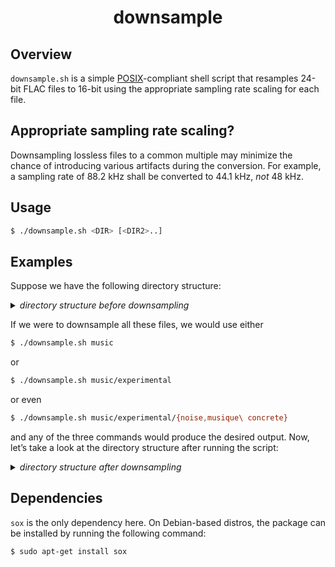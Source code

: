 <h1 align="center">downsample</h1>

## Overview

`downsample.sh` is a simple
[POSIX](https://pubs.opengroup.org/onlinepubs/9699919799/)-compliant
shell script that resamples 24-bit FLAC files to 16-bit using the
appropriate sampling rate scaling for each file.

## Appropriate sampling rate scaling?

Downsampling lossless files to a common multiple may minimize the chance
of introducing various artifacts during the conversion. For example, a
sampling rate of 88.2 kHz shall be converted to 44.1 kHz, *not* 48 kHz.

## Usage

```sh
$ ./downsample.sh <DIR> [<DIR2>..]
```

## Examples

Suppose we have the following directory structure:

<details>
  <summary><i>directory structure before downsampling</i></summary>
<pre><code>music/
└── experimental/
    ├── musique concrete/
    │   └── Brume/
    │       └── 2012 - Fractisum/
    │           ├── 01 - Fractisum (Part 1).flac
    │           ├── 02 - Fractisum (Part 2).flac
    │           ├── cover.jpg
    │           └── lineage.txt
    └── noise/
        └── Masonna/
            └── 1991 - Split w. Violent Onsen Geisha/
                ├── 01 - Violent Onsen Geisha - Ultra Psychotic Piss Drunk Bunny Girl!.flac
                ├── 02 - Violent Onsen Geisha - Cock Guillotine 1965.flac
                ├── <...>
                ├── 12 - Masonna - Key.asasggkjkieeee.flac
                ├── 13 - Masonna - Sax.asqqqrtefdhkgjriukhvjbmosfjiejp.flac
                ├── cover.jpg
                └── lineage.txt</code></pre>
</details>

If we were to downsample all these files, we would use either

```sh
$ ./downsample.sh music
```

or

```sh
$ ./downsample.sh music/experimental
```

or even

```sh
$ ./downsample.sh music/experimental/{noise,musique\ concrete}
```

and any of the three commands would produce the desired output. Now,
let’s take a look at the directory structure after running the script:

<details>
  <summary><i>directory structure after downsampling</i></summary>
<pre><code>music/
└── experimental/
    ├── musique concrete/
    │   └── Brume/
    │       └── 2012 - Fractisum/
    │           ├── <strong>resampled-16-44/</strong>
    │           │   ├── 01 - Fractisum (Part 1).flac
    │           │   └── 02 - Fractisum (Part 2).flac
    │           ├── 01 - Fractisum (Part 1).flac
    │           ├── 02 - Fractisum (Part 2).flac
    │           ├── cover.jpg
    │           └── lineage.txt
    └── noise/
        └── Masonna/
            └── 1991 - Split w. Violent Onsen Geisha/
                ├── <strong>resampled-16-48/</strong>
                │   ├── 01 - Violent Onsen Geisha - Ultra Psychotic Piss Drunk Bunny Girl!.flac
                │   ├── 02 - Violent Onsen Geisha - Cock Guillotine 1965.flac
                │   ├── <...>
                │   ├── 12 - Masonna - Key.asasggkjkieeee.flac
                │   └── 13 - Masonna - Sax.asqqqrtefdhkgjriukhvjbmosfjiejp.flac
                ├── 01 - Violent Onsen Geisha - Ultra Psychotic Piss Drunk Bunny Girl!.flac
                ├── 02 - Violent Onsen Geisha - Cock Guillotine 1965.flac
                ├── <...>
                ├── 12 - Masonna - Key.asasggkjkieeee.flac
                ├── 13 - Masonna - Sax.asqqqrtefdhkgjriukhvjbmosfjiejp.flac
                ├── cover.jpg
                └── lineage.txt</code></pre>
</details>

## Dependencies

`sox` is the only dependency here. On Debian-based distros, the package
can be installed by running the following command:

```sh
$ sudo apt-get install sox
```
